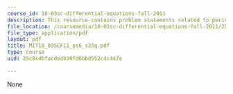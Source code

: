 ```yaml
---
course_id: 18-03sc-differential-equations-fall-2011
description: This resource contains problem statements related to periodic input.
file_location: /coursemedia/18-03sc-differential-equations-fall-2011/25c8c4bfacdedb39fd6bbd552c4c447e_MIT18_03SCF11_ps6_s23q.pdf
file_type: application/pdf
layout: pdf
title: MIT18_03SCF11_ps6_s23q.pdf
type: course
uid: 25c8c4bfacdedb39fd6bbd552c4c447e

---
```

None